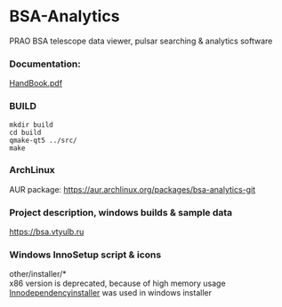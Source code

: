 BSA-Analytics
=============

PRAO BSA telescope data viewer, pulsar searching & analytics software

### Documentation:
  [HandBook.pdf](docs/HandBook.pdf)

### BUILD
```
mkdir build
cd build
qmake-qt5 ../src/
make
```

### ArchLinux
AUR package: https://aur.archlinux.org/packages/bsa-analytics-git

### Project description, windows builds & sample data
https://bsa.vtyulb.ru

### Windows InnoSetup script & icons
other/installer/*   
x86 version is deprecated, because of high memory usage  
[Innodependencyinstaller](https://github.com/stfx/innodependencyinstaller) was used in windows installer
